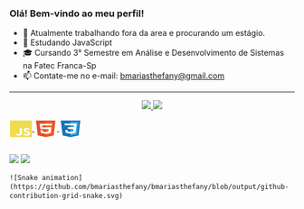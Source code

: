 ### Olá! Bem-vindo ao meu perfil!

- 🔭 Atualmente trabalhando fora da area e procurando um estágio. 
- 🌱 Estudando JavaScript
- 🎓 Cursando 3° Semestre em Análise e Desenvolvimento de Sistemas na Fatec Franca-Sp
- 📫 Contate-me no e-mail: bmariasthefany@gmail.com

***

<div align="center">
  <a href="https://github.com/bmariasthefany">
  <img height="180em" src="https://github-readme-stats.vercel.app/api?username=bmariasthefany&show_icons=true&theme=dracula&include_all_commits=true&count_private=true"/>
  <img height="180em" src="https://github-readme-stats.vercel.app/api/top-langs/?username=bmariasthefany&layout=compact&langs_count=7&theme=dracula"/>
</div>
  
<div style="display: inline_block"><br>
  <img align="center" alt="Maria-Js" height="30" width="40" src="https://raw.githubusercontent.com/devicons/devicon/master/icons/javascript/javascript-plain.svg">
  <img align="center" alt="Maria-HTML" height="30" width="40" src="https://raw.githubusercontent.com/devicons/devicon/master/icons/html5/html5-original.svg">
  <img align="center" alt="Maria-CSS" height="30" width="40" src="https://raw.githubusercontent.com/devicons/devicon/master/icons/css3/css3-original.svg">
</div>

##    
    
<div> 
    <a href = "mailto:bmariasthefany@gmail.com"><img src="https://img.shields.io/badge/-Gmail-%23333?style=for-the-badge&logo=gmail&logoColor=white" target="_blank"></a>
    <a href="https://www.linkedin.com/in/maria-sthefany-de-deus-bordini-8837b9217/" target="_blank"><img src="https://img.shields.io/badge/-LinkedIn-%230077B5?style=for-the-badge&logo=linkedin&logoColor=white" target="_blank"></a>     
</div>
   
    ![Snake animation](https://github.com/bmariasthefany/bmariasthefany/blob/output/github-contribution-grid-snake.svg)
